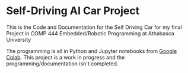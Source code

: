 # Self-Driving AI Car Project
 This is the Code and Documentation for the Self Driving Car for my final Project in COMP 444 Embedded/Robotic Programming at Athabasca University

The programming is all in Python and Jupyter notebooks from [Google Colab](https://colab.research.google.com/notebooks/intro.ipynb).
This project is a work in progress and the programming/documentation isn't completed.
